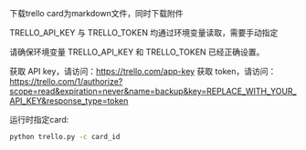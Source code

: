 下载trello card为markdown文件，同时下载附件

TRELLO_API_KEY 与 TRELLO_TOKEN 均通过环境变量读取，需要手动指定

请确保环境变量 TRELLO_API_KEY 和 TRELLO_TOKEN 已经正确设置。

获取 API key，请访问：https://trello.com/app-key
获取 token，请访问：https://trello.com/1/authorize?scope=read&expiration=never&name=backup&key=REPLACE_WITH_YOUR_API_KEY&response_type=token

运行时指定card:

```bash
python trello.py -c card_id
```

